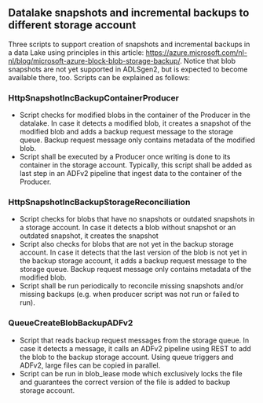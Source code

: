 ## Datalake snapshots and incremental backups to different storage account
Three scripts to support creation of snapshots and incremental backups in a data Lake using principles in this article: https://azure.microsoft.com/nl-nl/blog/microsoft-azure-block-blob-storage-backup/. Notice that blob snapshots are not yet supported in ADLSgen2, but is expected to become available there, too. Scripts can be explained as follows:

### HttpSnapshotIncBackupContainerProducer
- Script checks for modified blobs in the container of the Producer in the datalake. In case it detects a modified blob, it creates a snapshot of the modified blob and adds a backup request message to the storage queue. Backup request message only contains metadata of the modified blob.
- Script shall be executed by a Producer once writing is done to its container in the storage account. Typically, this script shall be added as last step in an ADFv2 pipeline that ingest data to the container of the Producer.

### HttpSnapshotIncBackupStorageReconciliation
- Script checks for blobs that have no snapshots or outdated snapshots in a storage account. In case it detects a blob without snapshot or an outdated snapshot, it creates the snapshot
- Script also checks for blobs that are not yet in the backup storage account. In case it detects that the last version of the blob is not yet in the backup storage account, it adds a backup request message to the storage queue. Backup request message only contains metadata of the modified blob.
- Script shall be run periodically to reconcile missing snapshots and/or missing backups (e.g. when producer script was not run or failed to run).

### QueueCreateBlobBackupADFv2
- Script that reads backup request messages from the storage queue. In case it detects a message, it calls an ADFv2 pipeline using REST to add the blob to the backup storage account. Using queue triggers and ADFv2, large files can be copied in parallel.
- Script can be run in blob_lease mode which exclusively locks the file and guarantees the correct version of the file is added to backup storage account.
